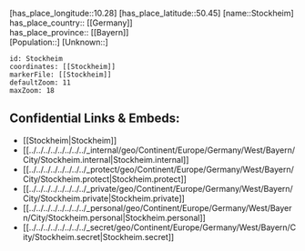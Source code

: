 ﻿---
location: [50.45,10.28] 
mapzoom: [7,12] 
mapmarker: city 
type: City
tags:
- geo/City


SpocWebEntityId: 34575
isDeleted: false
confidential: public

---
[has_place_longitude::10.28] 
[has_place_latitude::50.45] 
[name::Stockheim] 
has_place_country:: [[Germany]]  
has_place_province:: [[Bayern]]  
[Population::] 
[Unknown::] 


```leaflet
id: Stockheim
coordinates: [[Stockheim]] 
markerFile: [[Stockheim]] 
defaultZoom: 11 
maxZoom: 18
```


## Confidential Links & Embeds: 
- [[Stockheim|Stockheim]]  
- [[../../../../../../../../_internal/geo/Continent/Europe/Germany/West/Bayern/City/Stockheim.internal|Stockheim.internal]] 
- [[../../../../../../../../_protect/geo/Continent/Europe/Germany/West/Bayern/City/Stockheim.protect|Stockheim.protect]] 
- [[../../../../../../../../_private/geo/Continent/Europe/Germany/West/Bayern/City/Stockheim.private|Stockheim.private]] 
- [[../../../../../../../../_personal/geo/Continent/Europe/Germany/West/Bayern/City/Stockheim.personal|Stockheim.personal]] 
- [[../../../../../../../../_secret/geo/Continent/Europe/Germany/West/Bayern/City/Stockheim.secret|Stockheim.secret]] 

